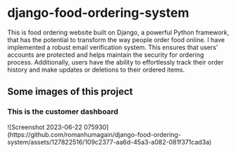 

# django-food-ordering-system
This is food ordering website built on Django, a powerful Python framework, that has the potential to transform the way people order food online. I have implemented a robust email verification system. This ensures that users' accounts are protected and helps maintain the security for ordering process. Additionally, users have the ability to effortlessly track their order history and make updates or deletions to their ordered items.

<h2>Some images of this project</h2>

<h3>This is the customer dashboard</h3>
![Screenshot 2023-06-22 075930](https://github.com/romanhumagain/django-food-ordering-system/assets/127822516/109c2377-aa6d-45a3-a082-081f371cad3a)
